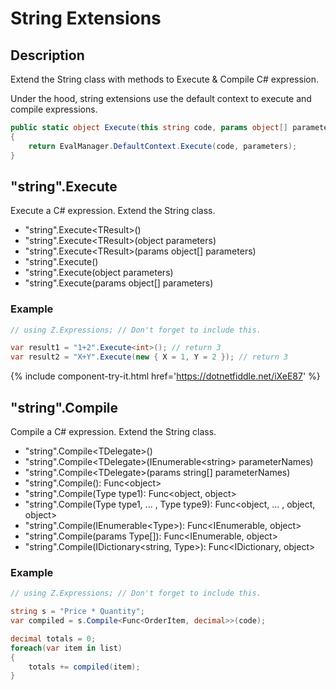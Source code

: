# String Extensions

## Description
Extend the String class with methods to Execute & Compile C# expression.

Under the hood, string extensions use the default context to execute and compile expressions.
```csharp
public static object Execute(this string code, params object[] parameters)
{
    return EvalManager.DefaultContext.Execute(code, parameters);
}
```

## "string".Execute
Execute a C# expression. Extend the String class.

- "string".Execute&lt;TResult&gt;()
- "string".Execute&lt;TResult&gt;(object parameters)
- "string".Execute&lt;TResult&gt;(params object[] parameters)
- "string".Execute()
- "string".Execute(object parameters)
- "string".Execute(params object[] parameters)

### Example
```csharp
// using Z.Expressions; // Don't forget to include this.

var result1 = "1+2".Execute<int>(); // return 3
var result2 = "X+Y".Execute(new { X = 1, Y = 2 }); // return 3
```
{% include  component-try-it.html href='https://dotnetfiddle.net/iXeE87' %}
    

## "string".Compile
Compile a C# expression. Extend the String class.

- "string".Compile&lt;TDelegate&gt;()
- "string".Compile&lt;TDelegate&gt;(IEnumerable&lt;string&gt; parameterNames)
- "string".Compile&lt;TDelegate&gt;(params string[] parameterNames)
- "string".Compile(): Func&lt;object&gt;
- "string".Compile(Type type1): Func&lt;object, object&gt;
- "string".Compile(Type type1, ... , Type type9): Func&lt;object, ... , object, object&gt;
- "string".Compile(IEnumerable&lt;Type&gt;): Func&lt;IEnumerable, object&gt;
- "string".Compile(params Type[]): Func&lt;IEnumerable, object&gt;
- "string".Compile(IDictionary&lt;string, Type&gt;): Func&lt;IDictionary, object&gt;

### Example
```csharp
// using Z.Expressions; // Don't forget to include this.

string s = "Price * Quantity";
var compiled = s.Compile<Func<OrderItem, decimal>>(code);

decimal totals = 0;
foreach(var item in list)
{
    totals += compiled(item);
}
```
